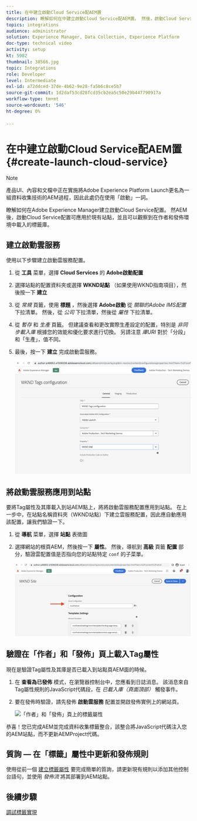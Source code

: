 ```yaml
---
title: 在中建立啟動Cloud Service配AEM置
description: 瞭解如何在中建立啟動Cloud Service配AEM置。 然後，啟動Cloud Service配置可應用於現有站點，並且可以觀察到在作者和發佈環境中載入的標籤庫。
topics: integrations
audience: administrator
solution: Experience Manager, Data Collection, Experience Platform
doc-type: technical video
activity: setup
kt: 5982
thumbnail: 38566.jpg
topic: Integrations
role: Developer
level: Intermediate
exl-id: a72ddced-37de-4b62-9e28-fa5b6c8ce5b7
source-git-commit: 1d2daf53cd28fcd35cb2ea5c50e29b447790917a
workflow-type: tm+mt
source-wordcount: '546'
ht-degree: 0%

---
```


# 在中建立啟動Cloud Service配AEM置 {#create-launch-cloud-service}

>[!NOTE]
>
>產品UI、內容和文檔中正在實施將Adobe Experience Platform Launch更名為一組資料收集技術的AEM過程，因此此處仍在使用「啟動」一詞。

瞭解如何在Adobe Experience Manager建立啟動Cloud Service配置。 然AEM後，啟動Cloud Service配置可應用於現有站點，並且可以觀察到在作者和發佈環境中載入的標籤庫。

## 建立啟動雲服務

使用以下步驟建立啟動雲服務配置。

1. 從 **工具** 菜單，選擇 **Cloud Services** 的 **Adobe啟動配置**

1. 選擇站點的配置資料夾或選擇 **WKND站點** （如果使用WKND指南項目），然後按一下 **建立**

1. 從 _常規_ 頁籤，使用 **標題** ，然後選擇 **Adobe啟動** 從 _關聯的Adobe IMS配置_ 下拉清單。 然後，從 _公司_ 下拉清單，然後從 _屬性_ 下拉清單。

1. 從 _暫存_ 和 _生產_ 頁籤。 但建議查看和更改實際生產設定的配置，特別是 _非同步載入庫_ 根據您的效能和優化要求進行切換。 另請注意 _庫URI_ 對於「分段」和「生產」，值不同。

1. 最後，按一下 **建立** 完成啟動雲服務。

   ![啟動Cloud Services配置](assets/launch-cloud-services-config.png)

## 將啟動雲服務應用到站點

要將Tag屬性及其庫載入到站AEM點上，將將啟動雲服務配置應用到站點。 在上一步中，在站點名稱資料夾（WKND站點）下建立雲服務配置，因此應自動應用該配置，讓我們驗證一下。

1. 從 **導航** 菜單，選擇 **站點** 表徵圖

1. 選擇網站的根頁AEM，然後按一下 **屬性**。 然後，導航到 **高級** 頁籤 **配置** 部分，驗證雲配置值是否指向您的站點特定 `conf` 的子菜單。

   ![將Cloud Services配置應用於站點](assets/apply-cloud-services-config-to-site.png)

## 驗證在「作者」和「發佈」頁上載入Tag屬性

現在是驗證Tag屬性及其庫是否已載入到站點頁AEM面的時候。

1. 在 **查看為已發佈** 模式，在瀏覽器控制台中，您應看到日誌消息。 該消息來自Tag屬性規則的JavaScript代碼段，在 _已載入庫（頁面頂部）_ 觸發事件。

1. 要在發佈時驗證，請先發佈 **啟動雲服務** 配置並開啟發佈實例上的網站頁。

   ![「作者」和「發佈」頁上的標籤屬性](assets/tag-property-on-author-publish-pages.png)

恭喜！您已完成AEM並完成資料收集標籤整合，該整合將JavaScript代碼注入您的AEM站點，而不更新AEMProject代碼。

## 質詢 — 在「標籤」屬性中更新和發佈規則

使用從前一個 [建立標籤屬性](./create-tag-property.md) 要完成簡單的質詢，請更新現有規則以添加其他控制台語句，並使用 _發佈流_ 將其部署到AEM站點。

## 後續步驟

[調試標籤實現](debug-tags-implementation.md)
